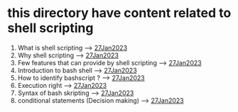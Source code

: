 # this directory have content related to shell scripting

1. What is shell scripting --> [27Jan2023](27Jan2023.md)
2. Why shell scripting --> [27Jan2023](27Jan2023.md)
3. Few features that can provide by shell scripting -->  [27Jan2023](27Jan2023.md)
4. Introduction to bash shell -->  [27Jan2023](27Jan2023.md)
5. How to identify bashscript ?  -->  [27Jan2023](27Jan2023.md)
6. Execution right -->  [27Jan2023](27Jan2023.md)
7. Syntax of bash skripting -->  [27Jan2023](27Jan2023.md)
8. conditional statements (Decision making) -->  [27Jan2023](27Jan2023.md)